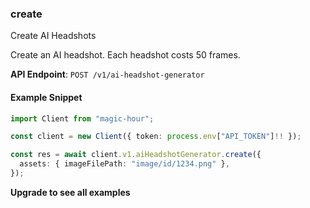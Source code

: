 
### create <a name="create"></a>
Create AI Headshots

Create an AI headshot. Each headshot costs 50 frames.

**API Endpoint**: `POST /v1/ai-headshot-generator`

#### Example Snippet

```typescript
import Client from "magic-hour";

const client = new Client({ token: process.env["API_TOKEN"]!! });

const res = await client.v1.aiHeadshotGenerator.create({
  assets: { imageFilePath: "image/id/1234.png" },
});
```

**Upgrade to see all examples**
